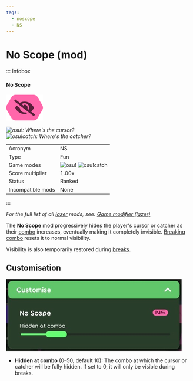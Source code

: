 ```yaml
---
tags:
  - noscope
  - NS
---
```


# No Scope (mod)

::: Infobox

<!-- lint ignore heading-increment -->

#### No Scope

![No Scope mod icon](/wiki/Gameplay/Game_modifier_(lazer)/img/mods/NS.png)

*![][osu!]: Where's the cursor?*\
*![][osu!catch]: Where's the catcher?*

|  |  |
| :-- | :-- |
| Acronym | NS |
| Type | Fun |
| Game modes | ![][osu!] ![][osu!catch] |
| Score multiplier | 1.00x |
| Status | Ranked |
| Incompatible mods | None |

:::

*For the full list of all [lazer](/wiki/Client/Release_stream/Lazer) mods, see: [Game modifier (lazer)](/wiki/Gameplay/Game_modifier_(lazer))*

The **No Scope** mod progressively hides the player's cursor or catcher as their [combo](/wiki/Gameplay/Combo_(score_multiplier)) increases, eventually making it completely invisible. [Breaking combo](/wiki/Gameplay/Judgement/Combobreak) resets it to normal visibility.

Visibility is also temporarily restored during [breaks](/wiki/Beatmap/Break).

## Customisation

![No Scope customisation options in the game client](/wiki/Gameplay/Game_modifier_(lazer)/img/customise/NS.jpg)

- **Hidden at combo** (0–50, default 10): The combo at which the cursor or catcher will be fully hidden. If set to 0, it will only be visible during breaks.

[osu!]: /wiki/shared/mode/osu.png "osu!"
[osu!catch]: /wiki/shared/mode/catch.png "osu!catch"
